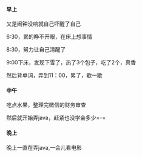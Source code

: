 #### 早上

又是闹钟没响就自己吓醒了自己

6:30，累的睁不开眼，在床上想事情

8:30，努力让自己清醒了

9:00下床，发现下雪了，热了3个包子，吃了2个，真香

然后背单词，弄到11：00，累了，歇一歇

#### 中午

吃点水果，整理完微信的财务审查

然后就开始弄java，赶紧也没学会多少=-=

#### 晚上

晚上一直在弄java,一会儿看电影

